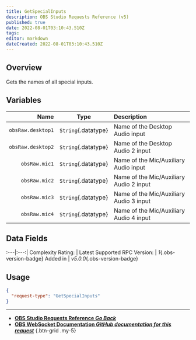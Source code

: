 ```yaml
---
title: GetSpecialInputs
description: OBS Studio Requests Reference (v5)
published: true
date: 2022-08-01T03:10:43.510Z
tags: 
editor: markdown
dateCreated: 2022-08-01T03:10:43.510Z
---
```


## Overview
Gets the names of all special inputs.

## Variables
Name | Type | Description | 
----:|:---------:|:------------|
`obsRaw.desktop1` | `String`{.datatype} | Name of the Desktop Audio input
`obsRaw.desktop2` | `String`{.datatype} | Name of the Desktop Audio 2 input
`obsRaw.mic1` | `String`{.datatype} | Name of the Mic/Auxiliary Audio input
`obsRaw.mic2` | `String`{.datatype} | Name of the Mic/Auxiliary Audio 2 input
`obsRaw.mic3` | `String`{.datatype} | Name of the Mic/Auxiliary Audio 3 input
`obsRaw.mic4` | `String`{.datatype} | Name of the Mic/Auxiliary Audio 4 input

## Data Fields
:---|:---:|
Complexity Rating: | <span class="stars stars--2"></span>
Latest Supported RPC Version: | *1*{.obs-version-badge}
Added in | *v5.0.0*{.obs-version-badge}

## Usage
```json
{
  "request-type": "GetSpecialInputs"
}
```

---

- [<i class="mdi mdi-chevron-left"></i>**OBS Studio Requests Reference *Go Back***](/en/Broadcasters/OBS/Requests)
- [<i class="mdi mdi-github"></i> **OBS WebSocket Documentation *GitHub documentation for this request***](https://github.com/obsproject/obs-websocket/blob/master/docs/generated/protocol.md#getspecialinputs)
{.btn-grid .my-5}